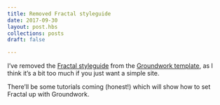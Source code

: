 ```yaml
---
title: Removed Fractal styleguide 
date: 2017-09-30
layout: post.hbs
collections: posts
draft: false

---
```


I’ve removed the [Fractal styleguide](http://fractal.build/) from the [Groundwork template](), as I think it’s a bit too much if you just want a simple site. 

There’ll be some tutorials coming (honest!) which will show how to set Fractal up with Groundwork.
